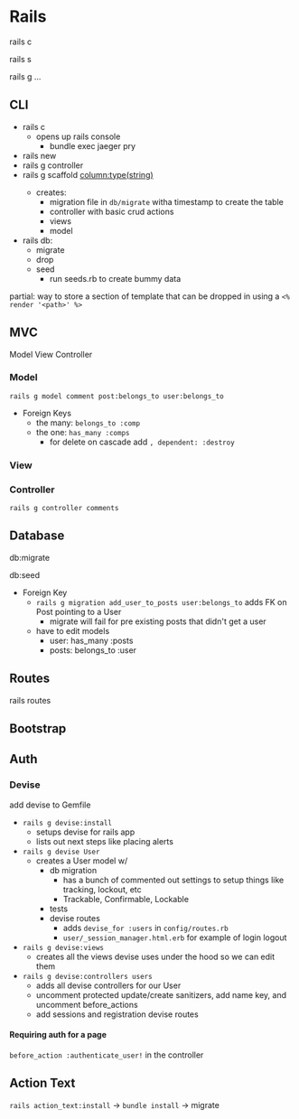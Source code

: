 # Rails

rails c

rails s

rails g ...

## CLI

* rails c
  * opens up rails console
    * bundle exec jaeger pry
* rails new <project name>
* rails g controller <name> <actions>
* rails g scaffold <name> <column:type(string)>
  * creates:
    * migration file in `db/migrate` witha  timestamp to create the table
    * controller with basic crud actions
    * views
    * model
* rails db:
  * migrate
  * drop
  * seed
    * run seeds.rb to create bummy data

partial: way to store a section of template that can be dropped in using a `<% render '<path>' %>`

## MVC

Model View Controller

### Model

`rails g model comment post:belongs_to user:belongs_to`

* Foreign Keys
  * the many: `belongs_to :comp`
  * the one: `has_many :comps`
    * for delete on cascade add `, dependent: :destroy`

### View

### Controller

`rails g controller comments`

## Database

db:migrate

db:seed

* Foreign Key
  * `rails g migration add_user_to_posts user:belongs_to` adds FK on Post pointing to a User
    * migrate will fail for pre existing posts that didn't get a user
  * have to edit models
    * user: has_many :posts
    * posts: belongs_to :user

## Routes

rails routes

## Bootstrap

## Auth

### Devise

add devise to Gemfile

* `rails g devise:install`
  * setups devise for rails app
  * lists out next steps like placing alerts
* `rails g devise User`
  * creates a User model w/
    * db migration
      * has a bunch of commented out settings to setup things like tracking, lockout, etc
      * Trackable, Confirmable, Lockable
    * tests
    * devise routes
      * adds `devise_for :users` in `config/routes.rb`
      * `user/_session_manager.html.erb` for example of login logout
* `rails g devise:views`
  * creates all the views devise uses under the hood so we can edit them
* `rails g devise:controllers users`
  * adds all devise controllers for our User
  * uncomment protected update/create sanitizers, add name key, and uncomment before_actions
  * add sessions and registration devise routes

#### Requiring auth for a page

`before_action :authenticate_user!` in the controller

## Action Text

`rails action_text:install` -> `bundle install` -> migrate
